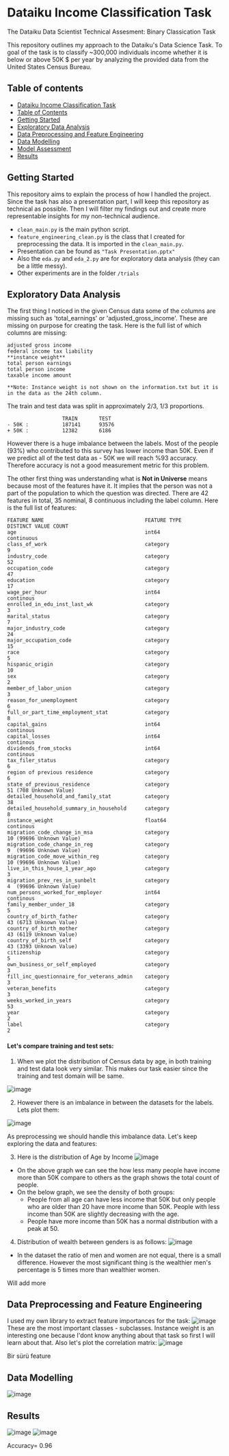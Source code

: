 # Dataiku Income Classification Task
The Dataiku Data Scientist Technical Assesment: Binary Classication Task 

This repository outlines my approach to the Dataiku's Data Science Task. To goal of the task is to classify ~300,000 individuals income whether it is below or above 50K $ per year by analyzing the provided data from the United States Census Bureau.

## Table of contents
- [Dataiku Income Classification Task](#dataiku-income-classification-task)
- [Table of Contents](#table-of-contents)
- [Getting Started](#getting-started)
- [Exploratory Data Analysis](#exploratory-data-analysis)
- [Data Preprocessing and Feature Engineering](#data-preprocessing-and-feature-engineering)
- [Data Modelling](#data-modelling)
- [Model Assessment](#model-assessment)
- [Results](#results)

## Getting Started

This repository aims to explain the process of how I handled the project. Since the task has also a presentation part, I will keep this repository as technical as possible. Then I will filter my findings out and create more representable insights for my non-technical audience.

* `clean_main.py` is the main python script.
* `feature_engineering_clean.py` is the class that I created for preprocessing the data. It is imported in the `clean_main.py`. 
* Presentation can be found as `"Task Presentation.pptx"`
* Also the `eda.py` and `eda_2.py` are for exploratory data analysis (they can be a little messy). 
* Other experiments are in the folder `/trials`




## Exploratory Data Analysis

The first thing I noticed in the given Census data some of the columns are missing such as 'total_earnings' or 'adjusted_gross_income'. These are missing on purpose for creating the task. Here is the full list of which columns are missing:
```
adjusted gross income
federal income tax liability
**instance weight**
total person earnings
total person income
taxable income amount

**Note: Instance weight is not shown on the information.txt but it is in the data as the 24th column.
```

The train and test data was split in approximately 2/3, 1/3 proportions. 
```              
                  TRAIN       TEST
- 50K :           187141      93576      
+ 50K :           12382       6186        
```
However there is a huge imbalance between the labels. Most of the people (93%) who contributed to this survey has lower income than 50K. Even if we predict all of the test data as - 50K we will reach %93 accuracy. Therefore accuracy is not a good measurement metric for this problem.


The other first thing was understanding what is **Not in Universe** means because most of the features have it. It implies that the person was not a part of the population to which the question was directed. 
 There are 42 features in total, 35 nominal, 8 continuous including the label column. Here is the full list of features:

```  
FEATURE NAME                                 FEATURE TYPE                                 DISTINCT VALUE COUNT  
age                                          int64                                        continuous 
class_of_work                                category                                     9
industry_code                                category                                     52
occupation_code                              category                                     47
education                                    category                                     17
wage_per_hour                                int64                                        continous
enrolled_in_edu_inst_last_wk                 category                                     3
marital_status                               category                                     7
major_industry_code                          category                                     24
major_occupation_code                        category                                     15
race                                         category                                     5
hispanic_origin                              category                                     10
sex                                          category                                     2
member_of_labor_union                        category                                     3
reason_for_unemployment                      category                                     6
full_or_part_time_employment_stat            category                                     8
capital_gains                                int64                                        continous
capital_losses                               int64                                        continous
dividends_from_stocks                        int64                                        continous
tax_filer_status                             category                                     6
region of previous residence                 category                                     6
state_of_previous_residence                  category                                     51 (708 Unknown Value)
detailed_household_and_family_stat           category                                     38
detailed_household_summary_in_household      category                                     8
instance_weight                              float64                                      continous
migration_code_change_in_msa                 category                                     10 (99696 Unknown Value)
migration_code_change_in_reg                 category                                     9  (99696 Unknown Value)
migration_code_move_within_reg               category                                     10 (99696 Unknown Value)
live_in_this_house_1_year_ago                category                                     3
migration_prev_res_in_sunbelt                category                                     4  (99696 Unknown Value)
num_persons_worked_for_employer              int64                                        continous
family_member_under_18                       category                                     5
country_of_birth_father                      category                                     43 (6713 Unknown Value)
country_of_birth_mother                      category                                     43 (6119 Unknown Value)
country_of_birth_self                        category                                     43 (3393 Unknown Value)
citizenship                                  category                                     5
own_business_or_self_employed                category                                     3
fill_inc_questionnaire_for_veterans_admin    category                                     3
veteran_benefits                             category                                     3
weeks_worked_in_years                        category                                     53
year                                         category                                     2
label                                        category                                     2
```  
#### Let's compare training and test sets:

1) When we plot the distribution of Census data by age, in both training and test data look very similar. This makes our task easier since the training and test domain will be same.

![image](https://user-images.githubusercontent.com/32769732/120935774-35df2d00-c6b9-11eb-90b1-fd4b84c3bc6a.png)

2) However there is an imbalance in between the datasets for the labels. Lets plot them:

![image](https://user-images.githubusercontent.com/32769732/120935802-5b6c3680-c6b9-11eb-85d5-97bceef5dc7f.png)

As preprocessing we should handle this imbalance data. Let's keep exploring the data and features:

3) Here is the distribution of Age by Income
![image](https://user-images.githubusercontent.com/32769732/120935850-90788900-c6b9-11eb-91da-bd1f2238ed76.png)
* On the above graph we can see the how less many people have income more than 50K compare to others as the graph shows the total count of people.
* On the below graph, we see the density of both groups:
    * People from all age can have less income that 50K but only people who are older than 20 have more income than 50K. People with less income than 50K are slightly decreasing with the age.
    * People have more income than 50K has a normal distribution with a peak at 50.
4) Distribution of wealth between genders is as follows:
![image](https://user-images.githubusercontent.com/32769732/120940768-c296e480-c6d3-11eb-9099-cd0b4535ffd9.png)

* In the dataset the ratio of men and women are not equal, there is a small difference. However the most significant thing is the wealthier men's percentage is 5 times more than wealthier women.

Will add more
## Data Preprocessing and Feature Engineering
I used my own library to extract feature importances for the task:
![image](https://user-images.githubusercontent.com/32769732/120941836-e3623880-c6d9-11eb-9047-18158b1e0c64.png)
These are the most important classes - subclasses. Instance weight is an interesting one because I'dont know anything about that task so first I will learn about that. Also let's plot the correlation matrix:
![image](https://user-images.githubusercontent.com/32769732/120942495-2d4d1d80-c6de-11eb-8d30-644df2af7212.png)


Bir sürü feature
## Data Modelling
![image](https://user-images.githubusercontent.com/32769732/121442435-89af7780-c940-11eb-8103-cf302996d67a.png)
## Results
![image](https://user-images.githubusercontent.com/32769732/121442442-8e742b80-c940-11eb-9089-640922d076cc.png)
![image](https://user-images.githubusercontent.com/32769732/121442408-7d2b1f00-c940-11eb-8684-32836d2f8051.png)

Accuracy= 0.96


